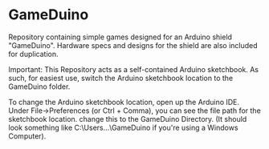 # GameDuino
Repository containing simple games designed for an Arduino shield "GameDuino". Hardware specs and designs for the shield are also included for duplication.

Important:
This Repository acts as a self-contained Arduino sketchbook. As such, for easiest use, switch the Arduino sketchbook location to the GameDuino folder.

To change the Arduino sketchbook location, open up the Arduino IDE. Under File->Preferences (or Ctrl + Comma), you can see the file path for the sketchbook location. change this to the GameDuino Directory. (It should look something like C:\Users\...\GameDuino if you're using a Windows Computer).
